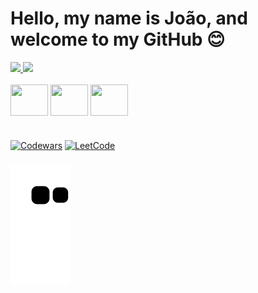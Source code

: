 # Hello, my name is João, and welcome to my GitHub 😊

<div align="">
  <a href="https://github.com/joaokll">
    <img height="145em" src="https://github-readme-stats.vercel.app/api?username=joaokll&count_private=true&include_all_commits=true&show_icons=true&theme=dracula&hide_border=false&show_owner=true"/>
    <img height="145em" src="https://github-readme-stats.vercel.app/api/top-langs/?username=joaokll&theme=dracula&hide_border=false&&layout=compact"/>
  </a>
</div>

<div style="display: inline_block"><br>
  
  <img align="center" height="50" width="60" src="https://cdn.jsdelivr.net/gh/devicons/devicon/icons/python/python-original.svg" />
          
  <img align="center" height="50" width="60" src="https://cdn.jsdelivr.net/gh/devicons/devicon/icons/mysql/mysql-original-wordmark.svg" />
 
  
  <img align="center" height="50" width="60" src="https://cdn.jsdelivr.net/gh/devicons/devicon/icons/git/git-original.svg" />
    


</div>

#

[![Codewars](https://img.shields.io/badge/Codewars-B1361E?style=for-the-badge&logo=Codewars&logoColor=white)](https://www.codewars.com/users/Hayatooa)
[![LeetCode](https://img.shields.io/badge/-LeetCode-FFA116?style=for-the-badge&logo=LeetCode&logoColor=black)](https://leetcode.com/hayatoa567/)

###

![Snake animation](https://github.com/joaokll/joaokll/blob/output/github-contribution-grid-snake.svg)
